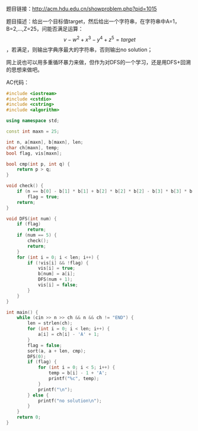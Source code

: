 题目链接：<http://acm.hdu.edu.cn/showproblem.php?pid=1015>

题目描述：给出一个目标值target，然后给出一个字符串，在字符串中A=1，B=2,...,Z=25，问能否满足运算：$$ v - w^2 + x^3 - y^4 + z^5 = target $$，若满足，则输出字典序最大的字符串，否则输出no solution；

网上说也可以用多重循环暴力来做，但作为对DFS的一个学习，还是用DFS+回溯的思想来做吧。

AC代码：

```c++
#include <iostream>
#include <cstdio>
#include <cstring>
#include <algorithm>

using namespace std;

const int maxn = 25;

int n, a[maxn], b[maxn], len;
char ch[maxn], temp;
bool flag, vis[maxn];

bool cmp(int p, int q) {
    return p > q;
}

void check() {
    if (n == b[0] - b[1] * b[1] + b[2] * b[2] * b[2] - b[3] * b[3] * b[3] * b[3] + b[4] * b[4] * b[4] * b[4] * b[4])
        flag = true;
    return;
}

void DFS(int num) {
    if (flag)
        return;
    if (num == 5) {
        check();
        return;
    }
    for (int i = 0; i < len; i++) {
        if (!vis[i] && !flag) {
            vis[i] = true;
            b[num] = a[i];
            DFS(num + 1);
            vis[i] = false;
        }
    }
}

int main() {
    while (cin >> n >> ch && n && ch != "END") {
        len = strlen(ch);
        for (int i = 0; i < len; i++) {
            a[i] = ch[i] - 'A' + 1;
        }
        flag = false;
        sort(a, a + len, cmp);
        DFS(0);
        if (flag) {
            for (int i = 0; i < 5; i++) {
                temp = b[i] - 1 + 'A';
                printf("%c", temp);
            }
            printf("\n");
        } else {
            printf("no solution\n");
        }
    }
    return 0;
}
```

